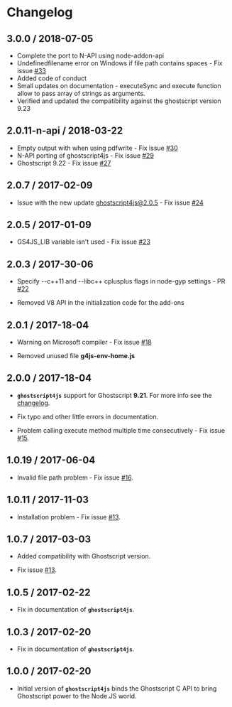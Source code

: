 # Changelog

## 3.0.0 / 2018-07-05

* Complete the port to N-API using node-addon-api
* Undefinedfilename error on Windows if file path contains spaces - Fix issue [#33](https://github.com/NickNaso/ghostscript4js/issues/33)
* Added code of conduct
* Small updates on documentation - executeSync and execute function allow to pass array of strings as arguments.
* Verified and updated the compatibility against the ghostscript version 9.23

## 2.0.11-n-api / 2018-03-22

* Empty output with when using pdfwrite - Fix issue [#30](https://github.com/NickNaso/ghostscript4js/issues/30)
* N-API porting of ghostscript4js - Fix issue [#29](https://github.com/NickNaso/ghostscript4js/issues/29)
* Ghostscript 9.22 - Fix issue [#27](https://github.com/NickNaso/ghostscript4js/issues/27)

## 2.0.7 / 2017-02-09

* Issue with the new update ghostscript4js@2.0.5 - Fix issue [#24](https://github.com/NickNaso/ghostscript4js/issues/24)

## 2.0.5 / 2017-01-09

* GS4JS_LIB variable isn't used - Fix issue [#23](https://github.com/NickNaso/ghostscript4js/issues/23)

## 2.0.3 / 2017-30-06

* Specify --c++11 and --libc++ cplusplus flags in node-gyp settings - PR [#22](https://github.com/NickNaso/ghostscript4js/pull/22)

* Removed V8 API in the initialization code for the add-ons

## 2.0.1 / 2017-18-04

* Warning on Microsoft compiler - Fix issue [#18](https://github.com/NickNaso/ghostscript4js/issues/18)

* Removed unused file **g4js-env-home.js**

## 2.0.0 / 2017-18-04

* **`ghostscript4js`** support for Ghostscript **9.21**. For more info see the [changelog](https://ghostscript.com/doc/9.21/News.htm).  

* Fix typo and other little errors in documentation.

* Problem calling execute method multiple time consecutively - Fix issue [#15](https://github.com/NickNaso/ghostscript4js/issues/15).

## 1.0.19 / 2017-06-04

* Invalid file path problem - Fix issue [#16](https://github.com/NickNaso/ghostscript4js/issues/16).

## 1.0.11 / 2017-11-03

* Installation problem - Fix issue [#13](https://github.com/NickNaso/ghostscript4js/issues/14).

## 1.0.7 / 2017-03-03

* Added compatibility with Ghostscript version.

* Fix issue [#13](https://github.com/NickNaso/ghostscript4js/issues/13).

## 1.0.5 / 2017-02-22

* Fix in documentation of **`ghostscript4js`**.

## 1.0.3 / 2017-02-20

* Fix in documentation of **`ghostscript4js`**.

## 1.0.0 / 2017-02-20

* Initial version of **`ghostscript4js`** binds the Ghostscript C API to bring Ghostscript power to the Node.JS world.

